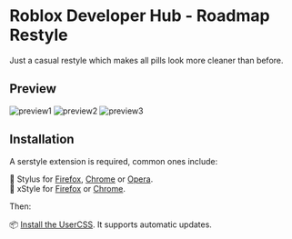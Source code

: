 # Roblox Developer Hub - Roadmap Restyle
Just a casual restyle which makes all pills look more cleaner than before.

## Preview
![preview1](https://cdn.discordapp.com/attachments/581953994696556564/645626684434808833/unknown.png)
![preview2](https://cdn.discordapp.com/attachments/606125536820985867/645426694961758250/unknown.png)
![preview3](https://cdn.discordapp.com/attachments/641644087887527936/645624614440927242/unknown.png)

## Installation
A serstyle extension is required, common ones include:

🎨 Stylus for [Firefox](https://addons.mozilla.org/en-US/firefox/addon/styl-us/), [Chrome](https://chrome.google.com/webstore/detail/stylus/clngdbkpkpeebahjckkjfobafhncgmne) or [Opera](https://addons.opera.com/en-gb/extensions/details/stylus/).<br>
🎨 xStyle for [Firefox](https://addons.mozilla.org/firefox/addon/xstyle/) or [Chrome](https://chrome.google.com/webstore/detail/xstyle/hncgkmhphmncjohllpoleelnibpmccpj).

Then:

📦 [Install the UserCSS](https://raw.githack.com/RealSimplyData/devhubrestyle/master/devhubrestyle.user.css). It supports automatic updates.
